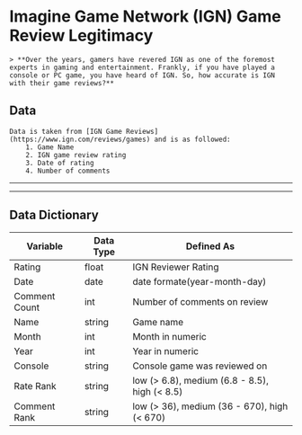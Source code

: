 # Imagine Game Network (IGN) Game Review Legitimacy

    > **Over the years, gamers have revered IGN as one of the foremost experts in gaming and entertainment. Frankly, if you have played a console or PC game, you have heard of IGN. So, how accurate is IGN with their game reviews?**

## Data

    Data is taken from [IGN Game Reviews](https://www.ign.com/reviews/games) and is as followed: 
        1. Game Name 
        2. IGN game review rating
        3. Date of rating
        4. Number of comments 
---

---

## Data Dictionary

|Variable|Data Type|Defined As|
|--------|----------|-------|
|Rating|float|IGN Reviewer Rating|
|Date|date|date formate(year-month-day)|
|Comment Count|int|Number of comments on review|
|Name|string|Game name|
|Month|int|Month in numeric|
|Year|int|Year in numeric|
|Console|string|Console game was reviewed on|
|Rate Rank|string|low (> 6.8), medium (6.8 - 8.5), high (< 8.5)|
|Comment Rank|string|low (> 36), medium (36 - 670), high (< 670)|
